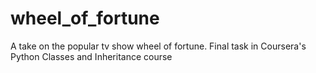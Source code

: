 # wheel_of_fortune
A take on the popular tv show wheel of fortune. Final task in Coursera's Python Classes and Inheritance course
